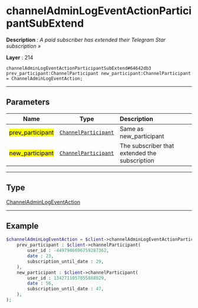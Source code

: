 # channelAdminLogEventActionParticipantSubExtend

**Description** : *A paid subscriber has extended their Telegram Star subscription &raquo;*

**Layer** : 214

```tl
channelAdminLogEventActionParticipantSubExtend#64642db3 prev_participant:ChannelParticipant new_participant:ChannelParticipant = ChannelAdminLogEventAction;
```

---

## Parameters

| Name | Type | Description |
| :---: | :---: | :--- |
| <mark>prev_participant</mark> | [`ChannelParticipant`](type/ChannelParticipant) | Same as new_participant |
| <mark>new_participant</mark> | [`ChannelParticipant`](type/ChannelParticipant) | The subscriber that extended the subscription |

---

## Type

[ChannelAdminLogEventAction](type/ChannelAdminLogEventAction)

---

## Example

```php
$channelAdminLogEventAction = $client->channelAdminLogEventActionParticipantSubExtend(
	prev_participant : $client->channelParticipant(
		user_id : -4497946696759287362,
		date : 23,
		subscription_until_date : 29,
	),
	new_participant : $client->channelParticipant(
		user_id : 1342711057855888029,
		date : 56,
		subscription_until_date : 47,
	),
);
```